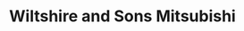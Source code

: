 ---
title: "Wiltshire and Sons Mitsubishi"
url: /farnham/wiltshire-and-sons-mitsubishi/
shop: car
---